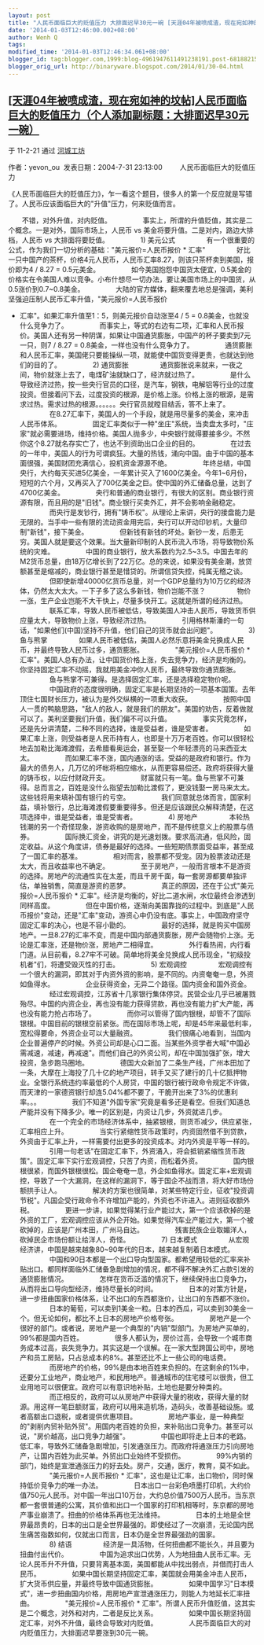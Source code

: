 ```yaml
---
layout: post
title: "人民币面临巨大的贬值压力 大排面迟早30元一碗 [天涯04年被喷成渣，现在宛如神的坟帖]"
date: '2014-01-03T12:46:00.002+08:00'
author: Wenh Q
tags:
modified_time: '2014-01-03T12:46:34.061+08:00'
blogger_id: tag:blogger.com,1999:blog-4961947611491238191.post-6818821570943082024
blogger_orig_url: http://binaryware.blogspot.com/2014/01/30-04.html
---
```


[[天涯04年被喷成渣，现在宛如神的坟帖]人民币面临巨大的贬值压力（个人添加副标题：大排面迟早30元一碗）](http://lastranger.blog.163.com/blog/static/1412666720111217200947)
-----------------------------------------------------------------------------------------------------------------------------------------------------------------------

于 11-2-21 通过 [河城工坊](http://lastranger.blog.163.com/)



作者：yevon_ou  发表日期：2004-7-31 23:13:00
    
    人民币面临巨大的贬值压力

《人民币面临巨大的贬值压力》，乍一看这个题目，很多人的第一个反应就是写错了。人民币应该面临巨大的"升值"压力，何来贬值而言。

　　不错，对外升值，对内贬值。
　　
　　事实上，所谓的升值贬值，其实是二个概念。一是对外，国际市场上，人民币
vs 美金将要升值。二是对内，路边大排档，人民币 vs 大排面将要贬值。
　　
　　1) 美元公式
 　　
　　有一个很重要的公式，作为我们一切分析的基础："美元报价=人民币报价 *
汇率"
　　
　　好比一只中国产的茶杯，价格4元人民币，人民币汇率8.27，则该只茶杯卖到美国，报价即为4
/ 8.27 = 0.5元美金。
　　
　　如今美国抱怨中国货太便宜，0.5美金的价格实在令美国人难以竞争。小布什想尽一切办法，要让美国市场上的中国货，从0.5涨价到0.7~0.8美金。
　　
　　大陆的官方媒体，翻来覆去地总是强调，美利坚强迫压制人民币汇率升值，"美元报价=人民币报价
* 汇率"。如果汇率升值至1：5，则美元报价自动涨至4 / 5 =
0.8美金，也就没什么竞争力了。
 　　
　　而事实上，等式的右边有二项，汇率和人民币报价。美国人还有另一种阴谋，如果让中国通货膨胀，中国产的杯子要卖到7元一只，则7
/ 8.27 = 0.8美金，一样也没有什么竞争力了。
　　
　　通货膨胀和人民币汇率，美国佬只要能操纵一项，就能使中国货变得更贵，也就达到他们的目的了。
　　
　　2) 通货膨胀
　　
　　通货膨胀说来就来，一夜之间，物价就涨上去了，电煤矿油就缺口了，经济就过热了。
 　　
　　是什么导致经济过热，按一些央行官员的口径，是汽车，钢铁，电解铝等行业的过度投资。但接着问下去，过度投资的根源，是价格上涨。价格上涨的根源，是需求过热。需求过热的根源。。。。。。央行官员就瞠目结舌，答不上来了。
　　
　　在8.27汇率下，美国人的一个手段，就是用尽量多的美金，来冲击人民币体系。
　　
　　固定汇率类似于一种"坐庄"系统，当卖盘太多时，"庄家"就必需要进场，维持价格。美国人抛多少，中央银行就得要接多少。不然你这个8.27就名存实亡了，也达不到资助出口企业的目的。
 　　
　　在过去的一年中，美国人的行为可谓疯狂。大量的热钱，涌向中国。由于中国的基本面很强，美国财团充满信心，投机资金源源不绝。
　　
　　年终总结，中国央行，大约每天买进5亿美金，一年累计买入了1600亿美金。今年1~6月份，短短的六个月，又再买入了700亿美金之巨。使中国的外汇储备总量，达到了4700亿美金。
　　
　　央行和普通的商业银行，有很大的区别。商业银行资源有限，而且用的是"旧钱"。商业银行买卖外汇，并不会影响金融稳定。
 　　
　　而央行是发钞行，拥有"铸币权"。从理论上来讲，央行的接盘能力是无限的。当手中一些有限的流动资金用完后，央行可以开动印钞机，大量印制"新钱"，接下美金。
　　
　　但新钱有新钱的坏处。新钞一发，后患无穷。美国人就是要这个效果。当大量新印制的人民币流入市场，将导致物价系统的灾难。
　　
　　中国的商业银行，放大系数约为2.5~3.5。中国去年的M2货币总量，由18万亿增长到了22万亿。总的来说，如果没有美金潮，放贷额甚至是缩减的，商业银行甚至是惜贷的。所谓信贷失控，纯属无稽之谈。
 　　
　　但即使新增40000亿货币总量，对一个GDP总量约为10万亿的经济体，仍然太大太大。一下子多了这么多新钱，物价岂能不涨？
　　
　　物价一涨，生产企业岂能不大干快上，尽量多快开工。这就是所谓的经济过热。
　　
　　联系汇率，导致人民币被低估，导致美国人冲击人民币，导致货币供应量太大，导致物价上涨，导致经济过热。
　　
　　引用格林斯潘的一句话，"如果他们(中国)坚持不升值，他们自己的货币就会出问题"。
 　　
　　3) 鱼与熊掌
　　
　　如果人民币被低估，美国人必然乐意将美金兑换成人民币，并最终导致人民币过多，通货膨胀。
　　
　　"美元报价=人民币报价 *
汇率"。美国人总有办法，让中国货价格上涨，失去竞争力，经济是均衡的。你坚持固定汇率不动摇，我就用美金冲你人民币，最终导致你通货膨胀。
　　
　　鱼与熊掌不可兼得。是选择固定汇率，还是选择稳定物价呢。
　　
　　中国政府的态度很明确，固定汇率是长期坚持的一项基本国策。去年顶住七国财长压力，被认为是外交纵横的一项重大收获。
 　　
　　按照中国人一贯的鸭脑思路，"敌人的敌人，就是我们的朋友"。美国的劝告，反着做就可以了。美利坚要我们升值，我们偏不可以升值。
　　
　　事实究竟怎样，还是先分讲清楚，二种不同的选择，谁是受益者，谁是受害者。
　　
　　如果汇率上涨，则受益者是人民币持有人，也即是十万万老百姓。你可以很轻松地去加勒比海滩渡假，去希腊看奥运会，甚至娶一个年轻漂亮的马来西亚太太。
　　
　　而如果汇率不涨，国内通涨的话。受益的是政府和银行。作为最大的债务人，几万亿的坏帐将相应缩水，从而更容易偿还。政府将获得大量的铸币权，以应付财政开支。
 　　
　　财富就只有一笔。鱼与熊掌不可兼得。总而言之，百姓是没什么指望去加勒比渡假了，更没钱娶一房马来太太。这些钱将用来填补国有银行的亏空。
　　
　　我们同意就总体而言，国家利益，填补银行，总比海滩渡假要重要得多。但还是应该跟民众解释清楚，在这项选择中，谁是受益者，谁是受害者。
　　
　　4) 房地产
　　
　　本轮热钱潮的另一个奇怪现象，游资收购的是房地产，而不是传统意义上的股票与债券。
 　　
　　国际换汇资金，讲究的是光速划拨。要求高流通，低风险，固定收益。从这个角度讲，债券是最好的选择。一些短期债票面受益率，甚至成了一国汇率的基准。
　　
　　相对而言，股票都不受宠。因为股票波动还是太大，而且收益率也不确定。
　　
　　至于房地产，一般而言根本不是游资的选择。房地产的流通性实在太差，而且千房千面，每一套房源都要单独评估，单独销售，简直是游资的恶梦。
　　
　　真正的原因，还在于公式"美元报价=人民币报价 *
汇率"。经济是均衡的，好比二道水闸，水位最终会渗透到同样高度。
 　　
　　但在中国价格，逐渐向美国靠拢的过程中。到底是"人民币报价"变动，还是"汇率"变动，游资心中仍没有底。事实上，中国政府坚守固定汇率的决心，也是不容小勖的。
　　
　　最好的选择，就是购买中国房地产。一旦8.27的汇率不变，而是中国内部通货膨胀，房产会随物价上涨。无论是汇率涨，还是物价涨，房地产二相得宜。
　　
　　外行看热闹，内行看门道。从目前看，8.27牢不可破。简单地将美金兑换成人民币现金，"初级投机者"们，将遭受毁灭性的打击。
 　　
　　5) 宏观调控
　　
　　宏观调控有一个很大的漏洞，即其对于内资外资的影响，是不同的。内资奄奄一息，外资如鱼得水。
　　
　　企业获得资金，无异二个路径。国内资金和国外资金。
　　
　　经过宏观调控，江苏省十几家银行集体停贷。民营企业几乎已被屠戮殆尽。中国的内资企业，再也没有能力获得贷款，再也没有能力扩大产能，再也没有能力抢占市场了。
　　
　　而你可以管得了国内银根，却管不了国际银根。中国目前的银根空前紧张。而在国际市场上呢，却是45年来最低利率，宽松得要命，外资企业可以大量融资。
 　　
　　我们很痛心地看到，当国内企业普遍停产的时候。外资公司却是心口二面。当某些外资学者大喊"中国必需减速，减速，再减速"。而他们自己的外资公司，却在中国加强扩张，增大投资，急步跑马圈地。
　　
　　德国大众新加了二条生产线，广州本田加了一条，大摩在上海投了几十亿的地产项目，转手又买了建行的几十亿抵押物业。全银行系统违约率最低的个人房贷，中国的银行被行政命令规定不许做，而天津的一家德资银行却连5.04%都不要了，干脆开出来了3%的优惠利率。。。
 　　
　　我们不知道"外国专家"究竟是看多还是看空。但我们知道总产能并没有下降多少。唯一的区别是，内资让几步，外资就进几步。
　　
　　在一个完全的市场经济体系中，抽紧银根，则货币减少，供应紧张，汇率相应上升。
　　
　　当实行紧缩性货币政策时，内资固然借不到贷款，外资由于汇率上升，一样需要付出更多的投资成本。对内外资是平等一样的。
　　
　　引用一句老话"在固定汇率下，外资涌入，将会抵销紧缩性货币政策"。固定汇率下实行宏观调控，只苦了内资，而松着外资。
 　　
　　国内银根很紧，而国外银根很松。国企奄奄一息，外企如鱼得水。固定汇率+宏观调控，导致了一个大漏洞，在这样的漏洞下，等于国企不战而溃，将大好市场份额拱手让人。
　　
　　解决的方案也很简单，对某些特定行业，征收"投资调节税"。凡国企受行政命令不许增加产能的，外资也不许进入。进则征收额外税。
　　
　　更进一步讲，如果觉得某行业产能过大，第一个应该砍掉的是外资的工厂，宏观调控应该从外企开始。如果觉得汽车业产能过大，第一个被砍掉的，应该是广州本田，广州马自达。
 　　
　　残害民族企业取媚洋人，砍掉民企市场份额让给洋人，奇怪。
　　
　　7) 日本模式
　　
　　从宏观经济讲，中国是越来越象80~90年代的日本，越来越复制着日本模式。
　　
　　中国和90日本都是一个出口导向型国家。都希望用较低的汇率来补贴出口。都同样面临外汇储备急剧增加的情况，都不得不解决外汇占款引发的通货膨胀情况。
　　
　　怎样在货币泛滥的情况下，继续保持出口竞争力，从而将出口导向型经济，维持尽量长的时间。
 　　
　　日本的对策方针是，进一步扭曲国家价格体系，让不出口的东西都涨价，让出口的东西都不涨价。
　　
　　日本的葡萄，可以卖到1美金一粒。日本的西瓜，可以卖到30美金一个。但无论如何，都比不上日本的房地产价格夸张。
　　
　　房地产是一个很好的部门。或者说，房地产是一个典型的"内销"型部门。为房地产买单的，99%都是国内百姓。
　　
　　很多人都认为，房价过高，会导致一个城市商务成本过高，丧失竞争力。其实这是一个误解。在一家大型跨国公司中，房地产和员工房贴，只占总成本的8%。甚至还比不上一些公司的电话费。
 　　
　　而房地产的价格，99%是由本地百姓来负担的。在这剩余的1%中，还要分工业地产，商业地产，和民用地产。普通城市的住宅楼可以很贵，但工业用地可以很便宜。政府可以有意识地补贴，土地也是要分种类的。
　　
　　而正相反的，政府可以从房地产中获得大量的税收，获得大量的财源。用这样一笔巨额财富，政府可以用来造机场，造码头，改善基础设施。或者高额出口退税，或者提供优惠项目。
　　
　　房地产事业，是一种典型的"剥削内贸补贴外贸"。用国内老百姓的负担，来补贴出口竞争力。甚至可以说，"房价越高，出口竞争力越强"。
 　　
　　中国也即将走上日本的老路。低汇率，导致外汇储备急剧增加，引发通涨压力。而政府将通涨压力引向房地产，让国内百姓为此买单。外贸出口业始终不受损伤。
　　
　　99%内销的部门，始终是宣泄通涨压力的好去处。房产，交通，医疗，教育，莫不如此。
　　
　　"美元报价=人民币报价 *
汇率"，这也是让汇率，出口物价，同时保持低价竞争力的唯一办法。
　　
　　日本出口一台彩色喷墨打印机，大约价值750元人民币。对中国一年出口10万台，大约总价值7500万人民币。当东京都一套很普通的公寓，其价值和出口一个国家的打印机相等时，东京都的房地产事业崩溃了。扭曲的价格体系再也无法维持。
 　　
　　日本的土地是全世界最昂贵的，日本的出口是全世界最强的。即使经过了一次崩溃，无论国内民生痛苦指数如何，仅就出口而言，日本仍是全世界最强劲的国家。
　　
　　8) 结语
　　
　　经济是一具活物，任何扭曲都不能长久，并且要为扭曲付出代价。
　　
　　中国为追求出口优势，人为地扭曲人民币汇率。无论人民币升不升值，只要背离基本面，美国都能从中找出弱点，并借而打击人民币。
　　
　　如果中国长期坚持固定汇率，美国就会用美金冲击人民币，扩大货币供应量，并最终导致中国通货膨胀。
 　　
　　如果中国学习"日本模式"，进一步扭曲国内价格，用房地产宣泄通涨压力，则能人为地延长汇率扭曲。
　　
　　"美元报价=人民币报价 *
汇率"。所谓人民币升值贬值，这其实是二个概念，对外和对内，二者是反比关系。
　　
　　如果中国长期坚持固定汇率，对外不升值，最终会导致对内贬值。
　　
　　人民币面临巨大的对内贬值压力，大排面迟早要涨到30元一碗。
